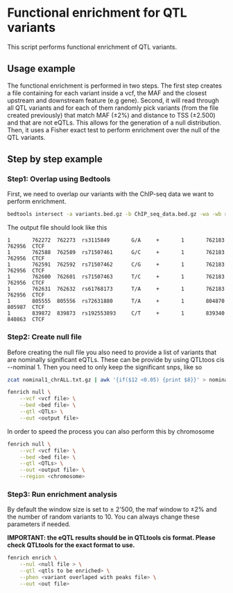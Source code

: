 # Functional enrichment for QTL variants 

This script performs functional enrichment of QTL variants.

## Usage example 

The functional enrichment is performed in two steps. The first step creates a file containing for each variant inside a vcf, the MAF and the closest upstream and downstream feature (e.g gene). Second, it will read through all QTL variants and for each of them randomly pick variants (from the file created previously) that match MAF (±2%) and distance to TSS (±2.500) and that are not eQTLs. This allows for the generation of a null distribution. Then, it uses a Fisher exact test to perform enrichment over the null of the QTL variants.

## Step by step example

### Step1: Overlap using Bedtools

First, we need to overlap our variants with the ChIP-seq data we want to perform enrichment.

```bash
bedtools intersect -a variants.bed.gz -b ChIP_seq_data.bed.gz -wa -wb > overlaped_elements.txt
```
The output file should look like this

```
1       762272  762273  rs3115849       G/A     +       1       762183  762956  CTCF
1       762588  762589  rs71507461      G/C     +       1       762183  762956  CTCF
1       762591  762592  rs71507462      C/G     +       1       762183  762956  CTCF
1       762600  762601  rs71507463      T/C     +       1       762183  762956  CTCF
1       762631  762632  rs61768173      T/A     +       1       762183  762956  CTCF
1       805555  805556  rs72631880      T/A     +       1       804870  805987  CTCF
1       839872  839873  rs192553893     C/T     +       1       839340  840863  CTCF
```

### Step2: Create null file 

Before creating the null file you also need to provide a list of variants that are nominally significant eQTLs. These can be provide by using QTLtoos cis --nominal 1. Then you need to only keep the significant snps, like so

```bash
zcat nominal1_chrALL.txt.gz | awk '{if($12 <0.05) {print $8}}' > nominal_only_significant_snps.txt
```

```bash
fenrich null \
    --vcf <vcf file> \
    --bed <bed file> \
    --qtl <QTLs> \
    --out <output file>
```

In order to speed the process you can also perform this by chromosome

```bash
fenrich null \
    --vcf <vcf file> \
    --bed <bed file> \
    --qtl <QTLs> \
    --out <output file> \
    --region <chromosome>
```

### Step3: Run enrichment analysis 

By default the window size is set to ± 2'500, the maf window to ±2% and the number of random variants to 10. You can always change these parameters if needed.

**IMPORTANT: the eQTL results should be in QTLtools cis format. Please check QTLtools for the exact format to use.**


```bash
fenrich enrich \
    --nul <null file > \
    --qtl <qtls to be enriched> \
    --phen <variant overlaped with peaks file> \
    --out <out file> 
```


